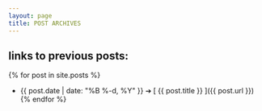 ```yaml
---
layout: page
title: POST ARCHIVES
---
```


## links to previous posts:

{% for post in site.posts %}
  * {{ post.date | date: "%B %-d, %Y" }} &#10132; [ {{ post.title }} ]({{ post.url }})
{% endfor %}
